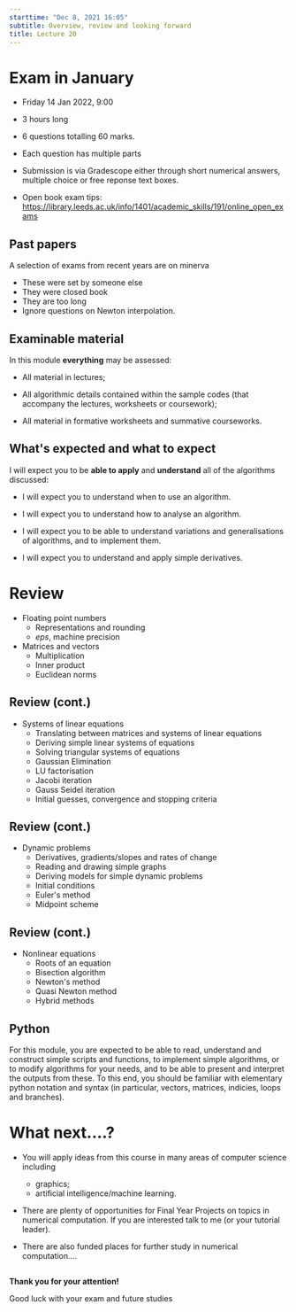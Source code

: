 ```yaml
---
starttime: "Dec 8, 2021 16:05"
subtitle: Overview, review and looking forward
title: Lecture 20
---
```


# Exam in January

-   Friday 14 Jan 2022, 9:00

-   3 hours long

-   6 questions totalling 60 marks.

-   Each question has multiple parts

-   Submission is via Gradescope either through short numerical answers, multiple choice or free reponse text boxes.

-   Open book exam tips: <https://library.leeds.ac.uk/info/1401/academic_skills/191/online_open_exams>

## Past papers

A selection of exams from recent years are on minerva

-   These were set by someone else
-   They were closed book
-   They are too long
-   Ignore questions on Newton interpolation.

## Examinable material

In this module **everything** may be assessed:

-   All material in lectures;

-   All algorithmic details contained within the sample codes (that accompany the lectures, worksheets or coursework);

-   All material in formative worksheets and summative courseworks.

## What's expected and what to expect

I will expect you to be **able to apply** and **understand** all of the algorithms discussed:

-   I will expect you to understand when to use an algorithm.

-   I will expect you to understand how to analyse an algorithm.

-   I will expect you to be able to understand variations and generalisations of algorithms, and to implement them.

-   I will expect you to understand and apply simple derivatives.

# Review

-   Floating point numbers
    -   Representations and rounding
    -   $eps$, machine precision
-   Matrices and vectors
    -   Multiplication
    -   Inner product
    -   Euclidean norms

## Review (cont.)

-   Systems of linear equations
    -   Translating between matrices and systems of linear equations
    -   Deriving simple linear systems of equations
    -   Solving triangular systems of equations
    -   Gaussian Elimination
    -   LU factorisation
    -   Jacobi iteration
    -   Gauss Seidel iteration
    -   Initial guesses, convergence and stopping criteria

## Review (cont.)

-   Dynamic problems
    -   Derivatives, gradients/slopes and rates of change
    -   Reading and drawing simple graphs
    -   Deriving models for simple dynamic problems
    -   Initial conditions
    -   Euler's method
    -   Midpoint scheme

## Review (cont.)

-   Nonlinear equations
    -   Roots of an equation
    -   Bisection algorithm
    -   Newton's method
    -   Quasi Newton method
    -   Hybrid methods

## Python

For this module, you are expected to be able to read, understand and construct simple scripts and functions, to implement simple algorithms, or to modify algorithms for your needs, and to be able to present and interpret the outputs from these. To this end, you should be familiar with elementary python notation and syntax (in particular, vectors, matrices, indicies, loops and branches).

# What next....?

-   You will apply ideas from this course in many areas of computer science including

    -   graphics;
    -   artificial intelligence/machine learning.

-   There are plenty of opportunities for Final Year Projects on topics in numerical computation. If you are interested talk to me (or your tutorial leader).

-   There are also funded places for further study in numerical computation....

## 

**Thank you for your attention!**

Good luck with your exam and future studies
